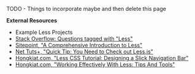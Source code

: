 TODO - Things to incorporate maybe and then delete this page

**External Resources**
* Example Less Projects
* [Stack Overflow: Questions tagged with "Less"][stackoverflow]
* [Sitepoint, "A Comprehensive Introduction to Less"][sitepoint-article]
* [Net Tuts+, "Quick Tip: You Need to Check out Less.js"][nettuts]
* [Hongkiat.com, "Less CSS Tutorial: Designing a Slick Navigation Bar"][hongkiatNavbar]
* [Hongkiat.com, "Working Effectively With Less: Tips And Tools"][hongkiatEffective]

[nettuts]: http://net.tutsplus.com/tutorials/html-css-techniques/quick-tip-you-need-to-check-out-less-js/ "Quick Tip: You Need to Check out Less.js"
[sitepoint-article]: http://www.sitepoint.com/a-comprehensive-introduction-to-less/ "Introduction to Less"
[stackoverflow]:     http://stackoverflow.com/questions/tagged/less "Questions tagged with 'Less'"

[hongkiatNavbar]: http://www.hongkiat.com/blog/less-css-tutorial-design-slick-menu-nav-bar/
[hongkiatEffective]: http://www.hongkiat.com/blog/less-tips-tools/
